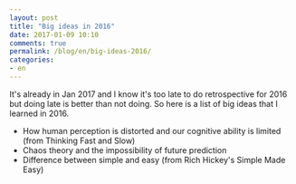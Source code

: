 ```yaml
---
layout: post
title: "Big ideas in 2016"
date: 2017-01-09 10:10
comments: true
permalink: /blog/en/big-ideas-2016/
categories:
- en
---
```


It's already in Jan 2017 and I know it's too late to do retrospective for 2016 but doing late is better than not doing.
So here is a list of big ideas that I learned in 2016.

* How human perception is distorted and our cognitive ability is limited (from Thinking Fast and Slow)
* Chaos theory and the impossibility of future prediction
* Difference between simple and easy (from Rich Hickey's Simple Made Easy)
